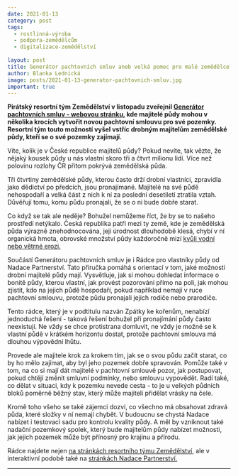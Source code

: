 ```yaml
---
date: 2021-01-13
category: post
tags:
  - rostlinná-výroba
  - podpora-zemědělcům
  - digitalizace-zemědělství
  
layout: post
title: Generátor pachtovních smluv aneb velká pomoc pro malé zemědělce
author: Blanka Lednická
image: posts/2021-01-13-generator-pachtovnich-smluv.jpg
important: true
---
```


 **Pirátský resortní tým Zemědělství v listopadu zveřejnil [Generátor pachtovních smluv - webovou stránku,](https://zemedelstvi.pirati.cz/pachty/) kde majitelé půdy mohou v několika krocích vytvořit novou pachtovní smlouvu pro své pozemky. Resortní tým touto možností vyšel vstříc drobným majitelům zemědělské půdy, kteří se o své pozemky zajímají.**

Víte, kolik je v České republice majitelů půdy? Pokud nevíte, tak vězte, že nějaký kousek půdy u nás vlastní skoro tři a čtvrt milionu lidí. Více než polovinu rozlohy ČR přitom pokrývá zemědělská půda. 

Tři čtvrtiny zemědělské půdy, kterou často drží drobní vlastníci, zpravidla jako dědictví po předcích, jsou pronajímané. Majitelé na své půdě nehospodaří a velká část z nich k ní za poslední desetiletí ztratila vztah. Důvěřují tomu, komu půdu pronajali, že se o ni bude dobře starat. 

Co když se tak ale neděje? Bohužel nemůžeme říct, že by se to našeho prostředí netýkalo. Česká republika patří mezi ty země, kde je zemědělská půda výrazně znehodnocována, její úrodnost dlouhodobě klesá, chybí v ní organická hmota, obrovské množství půdy každoročně mizí [kvůli vodní nebo větrné erozi.](https://vysocina.pirati.cz/tiskove-zpravy/motivujme-zemedelce/)

Součástí Generátoru pachtovních smluv je i Rádce pro vlastníky půdy od Nadace Partnerství. Tato příručka pomáhá s orientací v tom, jaké možnosti drobní majitelé půdy mají. Vysvětluje, jak si mohou dohledat informace o bonitě půdy, kterou vlastní, jak provést pozorování přímo na poli, jak mohou zjistit, kdo na jejich půdě hospodaří, pokud například nemají v ruce pachtovní smlouvu, protože půdu pronajali jejich rodiče nebo prarodiče.

Tento rádce, který je v podtitulu nazván Zpátky ke kořenům, nenabízí jednoduchá řešení - taková řešení bohužel při pronajímání půdy často neexistují. Ne vždy se chce protistrana domluvit, ne vždy je možné se k vlastní půdě v krátkém horizontu dostat, protože pachtovní smlouva má dlouhou výpovědní lhůtu. 

Provede ale majitele krok za krokem tím, jak se o svou půdu začít starat, co by ho mělo zajímat, aby byl jeho pozemek dobře spravován. Pomůže také v tom, na co si mají dát majitelé v pachtovní smlouvě pozor, jak postupovat, pokud chtějí změnit smluvní podmínky, nebo smlouvu vypovědět. Radí také, co dělat v situaci, kdy k pozemku nevede cesta - to je u velkých půdních bloků poměrně běžný stav, který může majiteli přidělat vrásky na čele.

Kromě toho všeho se také zájemci dozví, co všechno má obsahovat zdravá půda, které složky v ní nemají chybět. V budoucnu se chystá Nadace nabízet i testovací sadu pro kontrolu kvality půdy. A měl by vzniknout také nadační pozemkový spolek, který bude majitelům půdy nabízet možnosti, jak jejich pozemek může být přínosný pro krajinu a přírodu. 

Rádce najdete nejen [na stránkách resortního týmu Zemědělství,](https://zemedelstvi.pirati.cz/assets/doc/Pachty_Radce_vlastnika.pdf) ale v interaktivní podobě také na [stránkách Nadace Partnerství.](https://www.nadacepartnerstvi.cz/Radce-pro-vlastniky-pudy)

---
